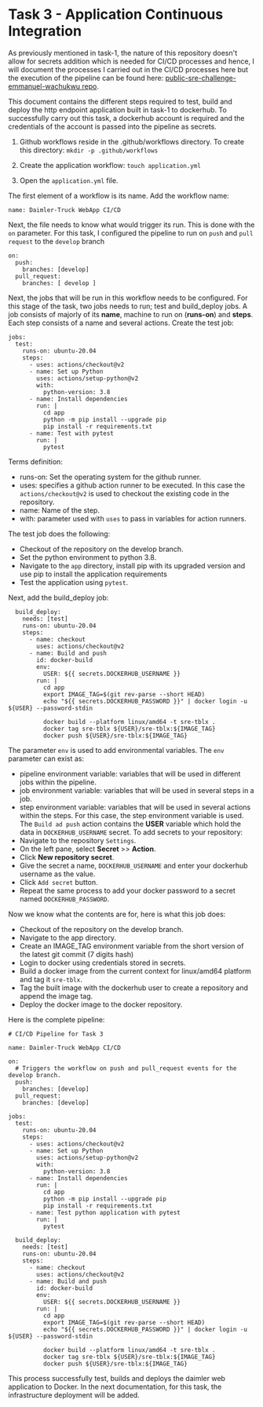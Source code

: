 # Task 3 - Application Continuous Integration

As previously mentioned in task-1, the nature of this repository doesn't allow for secrets addition which is needed for CI/CD processes and hence, I will document the processes I carried out in the CI/CD processes here but the execution of the pipeline can be found here: [public-sre-challenge-emmanuel-wachukwu repo](https://github.com/Wach-E/tblx-SRE-Challenge-Emmanuel-Wachukwu/tree/develop).

This document contains the different steps required to test, build and deploy the http endpoint application built in task-1 to dockerhub. To successfully carry out this task, a dockerhub account is required and the credentials of the account is passed into the pipeline as secrets. 

1. Github workflows reside in the .github/workflows directory. To create this directory:
`mkdir -p .github/workflows`

2. Create the application workflow:
`touch application.yml`

3. Open the `application.yml` file.

The first element of a workflow is its name. Add the workflow name:

```
name: Daimler-Truck WebApp CI/CD
```

Next, the file needs to know what would trigger its run. This is done with the `on` parameter. For this task, I configured the pipeline to run on `push` and `pull request` to the `develop` branch

```
on:
  push:
    branches: [develop]
  pull_request:
    branches: [ develop ]
```

Next, the jobs that will be run in this workflow needs to be configured. For this stage of the task, two jobs needs to run; test and build_deploy jobs. A job consists of majorly of its **name**, machine to run on (**runs-on**) and **steps**. Each step consists of a name and several actions. Create the test job:

```
jobs:
  test:
    runs-on: ubuntu-20.04
    steps:
      - uses: actions/checkout@v2
      - name: Set up Python
        uses: actions/setup-python@v2
        with:
          python-version: 3.8
      - name: Install dependencies
        run: |
          cd app
          python -m pip install --upgrade pip
          pip install -r requirements.txt
      - name: Test with pytest
        run: |
          pytest

```

Terms definition:
- runs-on: Set the operating system for the github runner.
- uses: specifies a github action runner to be executed. In this case the `actions/checkout@v2` is used to checkout the existing code in the repository.
- name: Name of the step.
- with: parameter used with `uses` to pass in variables for action runners.

The test job does the following:
- Checkout of the repository on the develop branch.
- Set the python environment to python 3.8.
- Navigate to the `app` directory, install pip with its upgraded version and use pip to install the application requirements
- Test the application using `pytest`.

Next, add the build_deploy job:

```
  build_deploy:
    needs: [test]
    runs-on: ubuntu-20.04
    steps:
      - name: checkout
        uses: actions/checkout@v2
      - name: Build and push
        id: docker-build
        env:
          USER: ${{ secrets.DOCKERHUB_USERNAME }}
        run: |
          cd app
          export IMAGE_TAG=$(git rev-parse --short HEAD)
          echo "${{ secrets.DOCKERHUB_PASSWORD }}" | docker login -u ${USER} --password-stdin

          docker build --platform linux/amd64 -t sre-tblx .
          docker tag sre-tblx ${USER}/sre-tblx:${IMAGE_TAG}
          docker push ${USER}/sre-tblx:${IMAGE_TAG}
```

The parameter `env` is used to add environmental variables. The `env` parameter can exist as:
- pipeline environment variable: variables that will be used in different jobs within the pipeline.
- job environment variable: variables that will be used in several steps in a job.
- step environment variable: variables that will be used in several actions within the steps.
For this case, the step environment variable is used. The `Build ad push` action contains the **USER** variable which hold the data in `DOCKERHUB_USERNAME` secret. To add secrets to your repository:
- Navigate to the repository `Settings`.
- On the left pane, select **Secret** >> **Action**.
- Click **New repository secret**.
- Give the secret a name, `DOCKERHUB_USERNAME` and enter your dockerhub username as the value.
- Click `Add secret` button.
- Repeat the same process to add your docker password to a secret named `DOCKERHUB_PASSWORD`.

Now we know what the contents are for, here is what this job does:
- Checkout of the repository on the develop branch.
- Navigate to the app directory.
- Create an IMAGE_TAG environment variable from the short version of the latest git commit (7 digits hash)
- Login to docker using credentials stored in secrets.
- Build a docker image from the current context for linux/amd64 platform and tag it `sre-tblx`.
- Tag the built image with the dockerhub user to create a repository and append the image tag.
- Deploy the docker image to the docker repository.

Here is the complete pipeline:

```
# CI/CD Pipeline for Task 3

name: Daimler-Truck WebApp CI/CD

on:
  # Triggers the workflow on push and pull_request events for the develop branch.
  push:
    branches: [develop]
  pull_request:
    branches: [develop]

jobs:
  test:
    runs-on: ubuntu-20.04
    steps:
      - uses: actions/checkout@v2
      - name: Set up Python
        uses: actions/setup-python@v2
        with:
          python-version: 3.8
      - name: Install dependencies
        run: |
          cd app
          python -m pip install --upgrade pip
          pip install -r requirements.txt
      - name: Test python application with pytest
        run: |
          pytest

  build_deploy:
    needs: [test]
    runs-on: ubuntu-20.04
    steps:
      - name: checkout
        uses: actions/checkout@v2
      - name: Build and push
        id: docker-build
        env:
          USER: ${{ secrets.DOCKERHUB_USERNAME }}
        run: |
          cd app
          export IMAGE_TAG=$(git rev-parse --short HEAD)
          echo "${{ secrets.DOCKERHUB_PASSWORD }}" | docker login -u ${USER} --password-stdin

          docker build --platform linux/amd64 -t sre-tblx .
          docker tag sre-tblx ${USER}/sre-tblx:${IMAGE_TAG}
          docker push ${USER}/sre-tblx:${IMAGE_TAG}
```

This process successfully test, builds and deploys the daimler web application to Docker. In the next documentation, for this task, the infrastructure deployment will be added.